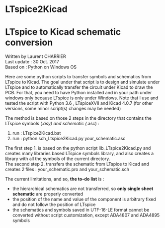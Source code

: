 # LTspice2Kicad
   # LTspice to Kicad schematic conversion

   Written by Laurent CHARRIER   
   Last update : 30 Oct. 2017   
   Based on : Python on Windows OS
   
Here are some python scripts to transfer symbols and schematics from LTspice to Kicad.
The goal under that script is to design and simulate under LTspice and to automatically transfer the circuit under Kicad to draw the PCB.
For that, you need to have Python installed and in your path under windows only because LTspice is only under Windows.
Note that I use and tested the script with Python 3.6 , LTspiceXVII and Kicad 4.0.7  (for other versions, some minor script(s) changes may be needed)

The method is based on those 2 steps in the directory that contains the LTspice symbols (*.asy) and schematic (*.asc) :  
 1)  run :  LTspice2Kicad.bat  
 2)  run :  python sch_Ltspice2Kicad.py your_schematic.asc

The first step 1. is based on the python script lib_LTspice2Kicad.py and creates many libraries based LTspice symbols library, and also creates a library with all the symbols of the current directory.   
The second step 2. transfers the schematic from LTspice to Kicad and creates 2 files : your_schematic.pro and your_schematic.sch
  
  
  
The current limitations, and so, <B>the to-do list</B> is :
- the hierarchical schematics are not transferred, so <B>only single sheet schematic</B> are properly converted
- the position of the name and value of the component is arbitrary fixed and do not follow the position of LTspice
- the schematics and symbols saved in UTF-16-LE format cannot be converted without script customization, except ADA4807 and ADA4895 symbols
